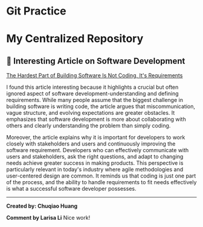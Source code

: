 # Git Practice
# My Centralized Repository  

## 🔗 Interesting Article on Software Development  
[The Hardest Part of Building Software Is Not Coding, It's Requirements](https://stackoverflow.blog/2023/12/29/the-hardest-part-of-building-software-is-not-coding-its-requirements/)  

I found this article interesting because it highlights a crucial but often ignored aspect of software development-understanding and defining requirements. While many people assume that the biggest challenge in building software is writing code, the article argues that miscommunication, vague structure, and evolving expectations are greater obstacles. It emphasizes that software development is more about collaborating with others and clearly understanding the problem than simply coding.  

Moreover, the article explains why it is important for developers to work closely with stakeholders and users and continuously improving the software requirement. Developers who can effectively communicate with users and stakeholders, ask the right questions, and adapt to changing needs achieve greater success in making products. This perspective is particularly relevant in today's industry where agile methodologies and user-centered design are common. It reminds us that coding is just one part of the process, and the ability to handle requirements to fit needs effectively is what a successful software developer possesses.  

---  
**Created by: Chuqiao Huang**  

**Comment by Larisa Li**
Nice work!
